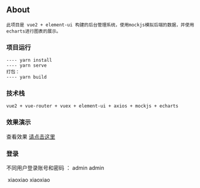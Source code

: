 ## About
```
此项目是 vue2 + element-ui 构建的后台管理系统，使用mockjs模拟后端的数据，并使用echarts进行图表的展示。
```

### 项目运行
```
---- yarn install
---- yarn serve
打包：
---- yarn build
```

### 技术栈
```
vue2 + vue-router + vuex + element-ui + axios + mockjs + echarts
```

### 效果演示

查看效果 [请点击这里](http://20.200.208.225/index.html#/login)


### 登录

不同用户登录账号和密码 ： admin admin

​												xiaoxiao xiaoxiao
